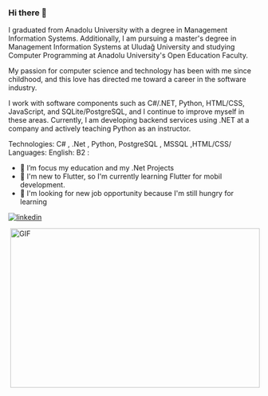 ### Hi there 👋

I graduated from Anadolu University with a degree in Management Information Systems. Additionally, I am pursuing a master's degree in Management Information Systems at Uludağ University and studying Computer Programming at Anadolu University's Open Education Faculty.

My passion for computer science and technology has been with me since childhood, and this love has directed me toward a career in the software industry.

I work with software components such as C#/.NET, Python, HTML/CSS, JavaScript, and SQLite/PostgreSQL, and I continue to improve myself in these areas. Currently, I am developing backend services using .NET at a company and actively teaching Python as an instructor.


Technologies: C# , .Net , Python, PostgreSQL , MSSQL ,HTML/CSS/
Languages: English: B2 : 












- 🔭 I’m focus my education and my .Net Projects
- 🌱 I'm new to Flutter, so I'm currently learning Flutter for mobil development.
- 🤔 I'm looking for new job opportunity because I'm still hungry for learning



[![linkedin](https://img.shields.io/badge/Linkedin-000000?style=for-the-badge&logo=Linkedin&logoColor=white)](https://www.linkedin.com/in/ramazan-fehmi-ay-85949b230/)


<img align="right" alt="GIF" src="https://github.com/abhisheknaiidu/abhisheknaiidu/blob/master/code.gif?raw=true" width="500" height="320" />
